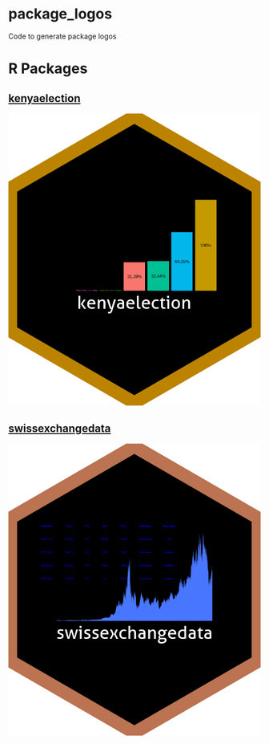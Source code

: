 # package_logos

Code to generate package logos

# R Packages

## [kenyaelection](kenyaelection)

![kenyaelection logo](/kenyaelection/logo_kenyaelectiondata.png)

## [swissexchangedata](swissexchangedata)

![swissexchangedata logo](/swissexchangedata/logo_swissexchangedata.png)
